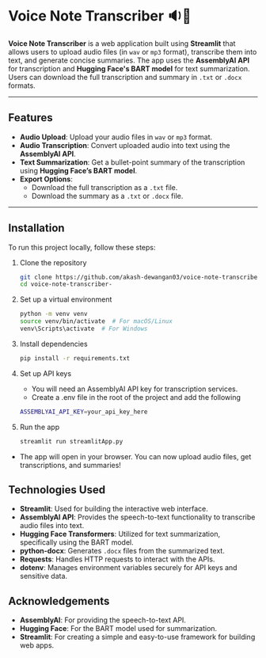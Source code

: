 # Voice Note Transcriber 🔉💬

**Voice Note Transcriber** is a web application built using **Streamlit** that allows users to upload audio files (in `wav` or `mp3` format), transcribe them into text, and generate concise summaries. The app uses the **AssemblyAI API** for transcription and **Hugging Face's BART model** for text summarization. Users can download the full transcription and summary in `.txt` or `.docx` formats.

---

## Features

- **Audio Upload**: Upload your audio files in `wav` or `mp3` format.
- **Audio Transcription**: Convert uploaded audio into text using the **AssemblyAI API**.
- **Text Summarization**: Get a bullet-point summary of the transcription using **Hugging Face’s BART model**.
- **Export Options**:
  - Download the full transcription as a `.txt` file.
  - Download the summary as a `.txt` or `.docx` file.

---

## Installation

To run this project locally, follow these steps:

1. Clone the repository
  
    ```bash
    git clone https://github.com/akash-dewangan03/voice-note-transcriber-.git
    cd voice-note-transcriber-

2. Set up a virtual environment

     ```bash
     python -m venv venv
     source venv/bin/activate  # For macOS/Linux
     venv\Scripts\activate  # For Windows

3. Install dependencies

     ```bash
     pip install -r requirements.txt

4. Set up API keys
    - You will need an AssemblyAI API key for transcription services.
    - Create a .env file in the root of the project and add the following

    ```bash
    ASSEMBLYAI_API_KEY=your_api_key_here

5. Run the app

    ```bash
    streamlit run streamlitApp.py

- The app will open in your browser. You can now upload audio files, get transcriptions, and summaries!


## Technologies Used

- **Streamlit**: Used for building the interactive web interface.
- **AssemblyAI API**: Provides the speech-to-text functionality to transcribe audio files into text.
- **Hugging Face Transformers**: Utilized for text summarization, specifically using the BART model.
- **python-docx**: Generates `.docx` files from the summarized text.
- **Requests**: Handles HTTP requests to interact with the APIs.
- **dotenv**: Manages environment variables securely for API keys and sensitive data.

## Acknowledgements

- **AssemblyAI**: For providing the speech-to-text API.
- **Hugging Face**: For the BART model used for summarization.
- **Streamlit**: For creating a simple and easy-to-use framework for building web apps.

